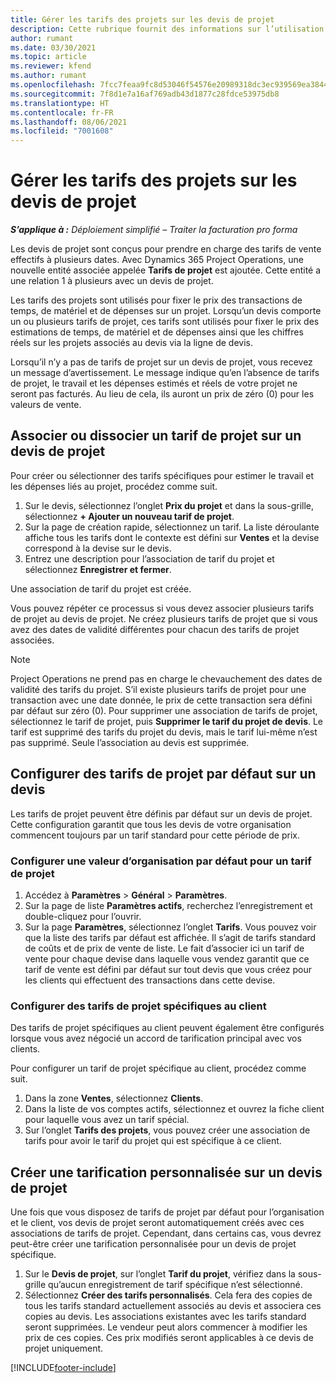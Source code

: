```yaml
---
title: Gérer les tarifs des projets sur les devis de projet
description: Cette rubrique fournit des informations sur l’utilisation de tarifs de projet sur les devis.
author: rumant
ms.date: 03/30/2021
ms.topic: article
ms.reviewer: kfend
ms.author: rumant
ms.openlocfilehash: 7fcc7feaa9fc8d53046f54576e20989318dc3ec939569ea3844b18097512a24b
ms.sourcegitcommit: 7f8d1e7a16af769adb43d1877c28fdce53975db8
ms.translationtype: HT
ms.contentlocale: fr-FR
ms.lasthandoff: 08/06/2021
ms.locfileid: "7001608"
---
```

# <a name="manage-project-price-lists-on-project-quotes"></a>Gérer les tarifs des projets sur les devis de projet 

_**S’applique à :** Déploiement simplifié – Traiter la facturation pro forma_

Les devis de projet sont conçus pour prendre en charge des tarifs de vente effectifs à plusieurs dates. Avec Dynamics 365 Project Operations, une nouvelle entité associée appelée **Tarifs de projet** est ajoutée. Cette entité a une relation 1 à plusieurs avec un devis de projet.

Les tarifs des projets sont utilisés pour fixer le prix des transactions de temps, de matériel et de dépenses sur un projet. Lorsqu’un devis comporte un ou plusieurs tarifs de projet, ces tarifs sont utilisés pour fixer le prix des estimations de temps, de matériel et de dépenses ainsi que les chiffres réels sur les projets associés au devis via la ligne de devis.

Lorsqu’il n’y a pas de tarifs de projet sur un devis de projet, vous recevez un message d’avertissement. Le message indique qu’en l’absence de tarifs de projet, le travail et les dépenses estimés et réels de votre projet ne seront pas facturés. Au lieu de cela, ils auront un prix de zéro (0) pour les valeurs de vente.

## <a name="associate-or-disassociate-a-project-price-list-on-a-project-quote"></a>Associer ou dissocier un tarif de projet sur un devis de projet

Pour créer ou sélectionner des tarifs spécifiques pour estimer le travail et les dépenses liés au projet, procédez comme suit.

1. Sur le devis, sélectionnez l’onglet **Prix du projet** et dans la sous-grille, sélectionnez **+ Ajouter un nouveau tarif de projet**.
2. Sur la page de création rapide, sélectionnez un tarif. La liste déroulante affiche tous les tarifs dont le contexte est défini sur **Ventes** et la devise correspond à la devise sur le devis.
4. Entrez une description pour l’association de tarif du projet et sélectionnez **Enregistrer et fermer**.

Une association de tarif du projet est créée.

Vous pouvez répéter ce processus si vous devez associer plusieurs tarifs de projet au devis de projet. Ne créez plusieurs tarifs de projet que si vous avez des dates de validité différentes pour chacun des tarifs de projet associées.

> [!NOTE]
> Project Operations ne prend pas en charge le chevauchement des dates de validité des tarifs du projet. S’il existe plusieurs tarifs de projet pour une transaction avec une date donnée, le prix de cette transaction sera défini par défaut sur zéro (0).
Pour supprimer une association de tarifs de projet, sélectionnez le tarif de projet, puis **Supprimer le tarif du projet de devis**. Le tarif est supprimé des tarifs du projet du devis, mais le tarif lui-même n’est pas supprimé. Seule l’association au devis est supprimée.

## <a name="set-up-default-project-price-lists-on-a-quote"></a>Configurer des tarifs de projet par défaut sur un devis

Les tarifs de projet peuvent être définis par défaut sur un devis de projet. Cette configuration garantit que tous les devis de votre organisation commencent toujours par un tarif standard pour cette période de prix.

### <a name="set-up-organizational-default-for-project-price-lists"></a>Configurer une valeur d’organisation par défaut pour un tarif de projet

1. Accédez à **Paramètres** > **Général** > **Paramètres**.
2. Sur la page de liste **Paramètres actifs**, recherchez l’enregistrement et double-cliquez pour l’ouvrir. 
3. Sur la page **Paramètres**, sélectionnez l’onglet **Tarifs**. Vous pouvez voir que la liste des tarifs par défaut est affichée. Il s’agit de tarifs standard de coûts et de prix de vente de liste. Le fait d’associer ici un tarif de vente pour chaque devise dans laquelle vous vendez garantit que ce tarif de vente est défini par défaut sur tout devis que vous créez pour les clients qui effectuent des transactions dans cette devise.

### <a name="set-up-customer-specific-project-price-lists"></a>Configurer des tarifs de projet spécifiques au client

Des tarifs de projet spécifiques au client peuvent également être configurés lorsque vous avez négocié un accord de tarification principal avec vos clients.

Pour configurer un tarif de projet spécifique au client, procédez comme suit.

1. Dans la zone **Ventes**, sélectionnez **Clients**.
2. Dans la liste de vos comptes actifs, sélectionnez et ouvrez la fiche client pour laquelle vous avez un tarif spécial.
3. Sur l’onglet **Tarifs des projets**, vous pouvez créer une association de tarifs pour avoir le tarif du projet qui est spécifique à ce client.

## <a name="create-custom-pricing-on-a-project-quote"></a>Créer une tarification personnalisée sur un devis de projet

Une fois que vous disposez de tarifs de projet par défaut pour l’organisation et le client, vos devis de projet seront automatiquement créés avec ces associations de tarifs de projet. Cependant, dans certains cas, vous devrez peut-être créer une tarification personnalisée pour un devis de projet spécifique. 

1. Sur le **Devis de projet**, sur l’onglet **Tarif du projet**, vérifiez dans la sous-grille qu’aucun enregistrement de tarif spécifique n’est sélectionné.
2. Sélectionnez **Créer des tarifs personnalisés**. Cela fera des copies de tous les tarifs standard actuellement associés au devis et associera ces copies au devis. Les associations existantes avec les tarifs standard seront supprimées. Le vendeur peut alors commencer à modifier les prix de ces copies. Ces prix modifiés seront applicables à ce devis de projet uniquement.


[!INCLUDE[footer-include](../../includes/footer-banner.md)]
